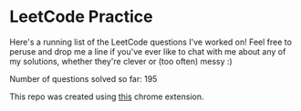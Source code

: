 # LeetCode Practice

Here's a running list of the LeetCode questions I've worked on! Feel free to peruse and drop me a line if you've ever like to chat with me about any of my solutions, whether they're clever or (too often) messy :)

Number of questions solved so far: 195

This repo was created using [this](https://github.com/QasimWani/LeetHub) chrome extension.
